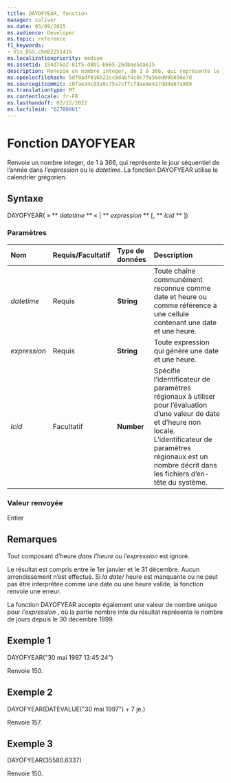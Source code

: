 ```yaml
---
title: DAYOFYEAR, fonction
manager: soliver
ms.date: 03/09/2015
ms.audience: Developer
ms.topic: reference
f1_keywords:
- Vis_DSS.chm82251416
ms.localizationpriority: medium
ms.assetid: 154d76a2-81f5-d8b1-b665-26dbae5da615
description: Renvoie un nombre integer, de 1 à 366, qui représente le jour séquentiel de l’année dans l’expression ou le datetime. La fonction DAYOFYEAR utilise le calendrier grégorien.
ms.openlocfilehash: 5df0adf016b22cc0dabf4c0c7fe56ed09b858e7d
ms.sourcegitcommit: c0fae34cd3a9c75a7cffcf9ae8e417ddde07a989
ms.translationtype: MT
ms.contentlocale: fr-FR
ms.lasthandoff: 02/12/2022
ms.locfileid: "62780861"
---
```

# <a name="dayofyear-function"></a>Fonction DAYOFYEAR

Renvoie un nombre integer, de 1 à 366, qui représente le jour séquentiel de l’année dans _l’expression_ ou le _datetime_. La fonction DAYOFYEAR utilise le calendrier grégorien.
  
## <a name="syntax"></a>Syntaxe

DAYOFYEAR( » ** *datetime* ** « | ** *expression* ** [, ** *lcid* ** ]) 
  
### <a name="parameters"></a>Paramètres

|**Nom**|**Requis/Facultatif**|**Type de données**|**Description**|
|:-----|:-----|:-----|:-----|
| _datetime_ <br/> |Requis  <br/> |**String** <br/> |Toute chaîne communément reconnue comme date et heure ou comme référence à une cellule contenant une date et une heure. |
| _expression_ <br/> |Requis  <br/> |**String** <br/> |Toute expression qui génère une date et une heure. |
| _lcid_ <br/> |Facultatif  <br/> |**Number** <br/> |Spécifie l’identificateur de paramètres régionaux à utiliser pour l’évaluation d’une valeur de date et d’heure non locale. L’identificateur de paramètres régionaux est un nombre décrit dans les fichiers d’en-tête du système. |
   
### <a name="return-value"></a>Valeur renvoyée

Entier
  
## <a name="remarks"></a>Remarques

Tout composant d’heure  _dans l’heure ou_  _l’expression_ est ignoré. 
  
Le résultat est compris entre le 1er janvier et le 31 décembre. Aucun arrondissement n’est effectué. Si  _la date/_ heure est manquante ou ne peut pas être interprétée comme une date ou une heure valide, la fonction renvoie une erreur. 
  
La fonction DAYOFYEAR accepte également une valeur de nombre unique pour  _l’expression_ , où la partie nombre inte du résultat représente le nombre de jours depuis le 30 décembre 1899. 
  
## <a name="example-1"></a>Exemple 1

DAYOFYEAR("30 mai 1997 13:45:24")
  
Renvoie 150.
  
## <a name="example-2"></a>Exemple 2

DAYOFYEAR(DATEVALUE("30 mai 1997") + 7 je.)
  
Renvoie 157.
  
## <a name="example-3"></a>Exemple 3

DAYOFYEAR(35580.6337)
  
Renvoie 150.
  

